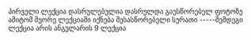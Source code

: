 პირველი ლექცია დასრულებულია
დასრულდა გაუსწორებელ ფოტოზე
ამიტომ მეორე ლექციაში იქნება შესასწორებელი სურათი
-----შემდეგი ლექცია არის ანგულარის 9 ლექცია
